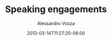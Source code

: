 ---
title: Speaking engagements
date: 2013-03-14T11:27:20-06:00
draft: false
author: "Alessandro Vozza"
tags:
  - speaking
  - talks
  - presentations
image: /images/speaking.jpeg
description: "Speaking engagements"
toc: false
---